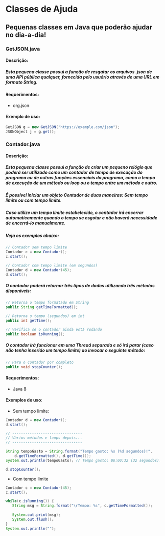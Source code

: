# Classes de Ajuda
## Pequenas classes em Java que poderão ajudar no dia-a-dia!

### GetJSON.java
#### Descrição:

##### Esta pequena classe possui a função de resgatar os arquivos .json de uma API pública qualquer, fornecida pelo usuário através de uma URL em formato String.

#### Requerimentos:
 - org.json

#### Exemplo de uso:

```Java
GetJSON g = new GetJSON("https://example.com/json");
JSONObject j = g.get();
```

### Contador.java
#### Descrição:

##### Esta pequena classe possui a função de criar um pequeno relógio que poderá ser utilizado como um contador de tempo de execução do programa ou de outras funções essenciais do programa, como o tempo de execução de um método ou loop ou o tempo entre um método e outro.

##### É possível iniciar um objeto Contador de duas maneiras: Sem tempo limite ou com tempo limite.
##### Caso utilize um tempo limite estabelecido, o contador irá encerrar automaticamente quando o tempo se esgotar e não haverá necessidade de encerrá-lo manualmente.

##### Veja os exemplos abaixo:
```Java
// Contador sem tempo limite
Contador c = new Contador();
c.start();

// Contador com tempo limite (em segundos)
Contador d = new Contador(45);
d.start();
```

##### O contador poderá retornar três tipos de dados utilizando três métodos disponíveis:
```Java
// Retorna o tempo formatado em String
public String getTimeFormatted();

// Retorna o tempo (segundos) em int
public int getTime();

// Verifica se o contador ainda está rodando
public boolean isRunning();
```

##### O contador irá funcionar em uma Thread separada e só irá parar (caso não tenha inserido um tempo limite) ao invocar o seguinte método:
```Java
// Para o contador por completo
public void stopCounter();
```

#### Requerimentos:
 - Java 8

#### Exemplos de uso:

 - Sem tempo limite:
```Java
Contador d = new Contador();
d.start();

// --------------------------------
// Vários métodos e loops depois...
// --------------------------------

String tempoGasto = String.format("Tempo gasto: %s (%d segundos)!",
	d.getTimeFormatted(), d.getTime());
System.out.println(tempoGasto); // Tempo gasto: 00:00:32 (32 segundos)!

d.stopCounter();
```

 - Com tempo limite
 ```Java
Contador c = new Contador(45);
c.start();

while(c.isRunning()) {
	String msg = String.format("\rTempo: %s", c.getTimeFormatted());
	
	System.out.print(msg);
	System.out.flush();
}
System.out.println("");
```
